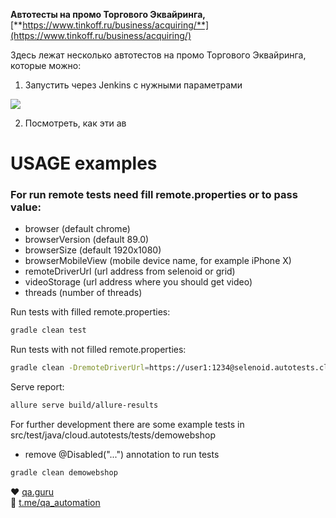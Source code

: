 **Автотесты на промо Торгового Эквайринга,** [**https://www.tinkoff.ru/business/acquiring/**](https://www.tinkoff.ru/business/acquiring/)

Здесь лежат несколько автотестов на промо Торгового Эквайринга, которые можно:
 1. Запустить через Jenkins с нужными параметрами

![](RackMultipart20210704-4-1ogdixv_html_647f7af01d36c80d.png)

2. Посмотреть, как эти ав


# USAGE examples

### For run remote tests need fill remote.properties or to pass value:

* browser (default chrome)
* browserVersion (default 89.0)
* browserSize (default 1920x1080)
* browserMobileView (mobile device name, for example iPhone X)
* remoteDriverUrl (url address from selenoid or grid)
* videoStorage (url address where you should get video)
* threads (number of threads)


Run tests with filled remote.properties:
```bash
gradle clean test
```

Run tests with not filled remote.properties:
```bash
gradle clean -DremoteDriverUrl=https://user1:1234@selenoid.autotests.cloud/wd/hub/ -DvideoStorage=https://selenoid.autotests.cloud/video/ -Dthreads=1 test
```

Serve report:
```bash
allure serve build/allure-results
```


For further development there are some example tests in src/test/java/cloud.autotests/tests/demowebshop
* remove @Disabled("...") annotation to run tests
```bash
gradle clean demowebshop
```

:heart: <a target="_blank" href="https://qa.guru">qa.guru</a><br/>
:blue_heart: <a target="_blank" href="https://t.me/qa_automation">t.me/qa_automation</a>


